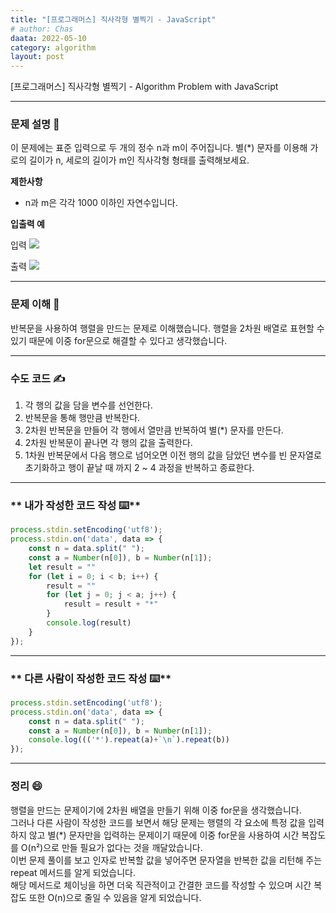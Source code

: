 ```yaml
---
title: "[프로그래머스] 직사각형 별찍기 - JavaScript"
# author: Chas
daata: 2022-05-10
category: algorithm
layout: post
---
```

[프로그래머스] 직사각형 별찍기 - Algorithm Problem with JavaScript

***

### **문제 설명 📖**

이 문제에는 표준 입력으로 두 개의 정수 n과 m이 주어집니다.
별(*) 문자를 이용해 가로의 길이가 n, 세로의 길이가 m인 직사각형 형태를 출력해보세요.

**제한사항**

- n과 m은 각각 1000 이하인 자연수입니다.

**입출력 예**

입력
![](https://velog.velcdn.com/images/qmasem/post/76c29903-085c-4fa5-8615-a36947a72ad3/image.png)

출력
![](https://velog.velcdn.com/images/qmasem/post/28e7ee54-08ac-45db-b13a-4482e0dc5add/image.png)

***

### **문제 이해 🔑**

반복문을 사용하여 행렬을 만드는 문제로 이해했습니다.
행렬을 2차원 배열로 표현할 수 있기 때문에 이중 for문으로 해결할 수 있다고 생각했습니다.


***

### **수도 코드 ✍️**

1. 각 행의 값을 담을 변수를 선언한다.
2. 반복문을 통해 행만큼 반복한다.
3. 2차원 반복문을 만들어 각 행에서 열만큼 반복하여 별(*) 문자를 만든다.
4. 2차원 반복문이 끝나면 각 행의 값을 출력한다.
5. 1차원 반복문에서 다음 행으로 넘어오면 이전 행의 값을 담았던 변수를 빈 문자열로 초기화하고 행이 끝날 때 까지 2 ~ 4 과정을 반복하고 종료한다.

***


### ** 내가 작성한 코드 작성 ⌨️**


``` javascript
process.stdin.setEncoding('utf8');
process.stdin.on('data', data => {
    const n = data.split(" ");
    const a = Number(n[0]), b = Number(n[1]);
    let result = ""
    for (let i = 0; i < b; i++) {
        result = ""
        for (let j = 0; j < a; j++) {
            result = result + "*"
        }
        console.log(result)
    }
});
```

***

### ** 다른 사람이 작성한 코드 작성 ⌨️**

```javascript
process.stdin.setEncoding('utf8');
process.stdin.on('data', data => {
    const n = data.split(" ");
    const a = Number(n[0]), b = Number(n[1]);
    console.log((('*').repeat(a)+`\n`).repeat(b))
});
```

***

### 정리 😄 

행렬을 만드는 문제이기에 2차원 배열을 만들기 위해 이중 for문을 생각했습니다.  
그러나 다른 사람이 작성한 코드를 보면서 해당 문제는 행렬의 각 요소에 특정 값을 입력하지 않고 별(*) 문자만을 입력하는 문제이기 때문에 이중 for문을 사용하여 시간 복잡도를 O(n²)으로 만들 필요가 없다는 것을 깨달았습니다.  
이번 문제 풀이를 보고 인자로 반복할 값을 넣어주면 문자열을 반복한 값을 리턴해 주는 repeat 메서드를 알게 되었습니다.  
해당 메서드로 체이닝을 하면 더욱 직관적이고 간결한 코드를 작성할 수 있으며 시간 복잡도 또한 O(n)으로 줄일 수 있음을 알게 되었습니다.
